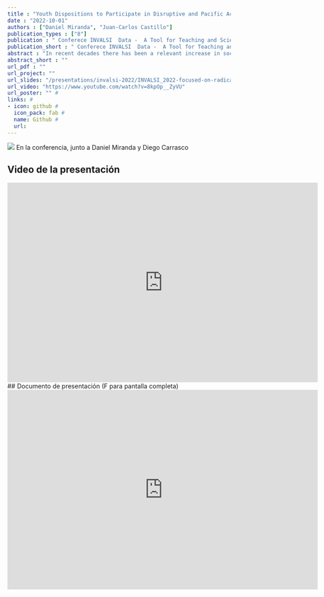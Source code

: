 ```yaml
---
title : "Youth Dispositions to Participate in Disruptive and Pacific Actions"
date : "2022-10-01"
authors : ["Daniel Miranda", "Juan-Carlos Castillo"]
publication_types : ["8"]
publication : " Conferece INVALSI  Data -  A Tool for Teaching and Scientific Research . Rome"
publication_short : " Conferece INVALSI  Data -  A Tool for Teaching and Scientific Research . Rome"
abstract : "In recent decades there has been a relevant increase in social mobilizations against governments (Brannen et al., 2020), questioning the legitimacy of democracy as a form of government (Della Porta, 2013; Dalton, 2015). Young people have played a significant role in these mobilizations, being the main actors in the various forms of political action observed, from traditional peaceful marches to more radical forms such as taking over buildings, blocking traffic or scratching walls with protest slogans. The literature shows that the various forms of participation show important gaps, being the most relevant socioeconomic conditions (Brady et al., 1995, 2015; Castillo et al., 2015) and gender (Martinez & Cumsille, 2010; Cicognani et al., 2012). However, the studies have focused on traditional forms of participation, leaving less coverage of the gaps in more radical forms of involvement. Some recent studies show that the socioeconomic conditions of origin (Hoskins & Janmaat, 2019; Sánchez & Miranda, in press) and gender (Schulz, 2019) play an important role in understanding the willingness to engage in these more radical forms of political action. In addition, there are significant differences across countries in this regard (Tapia et al., 2021). This study aims, first, to assess socioeconomic and gender gaps regarding adolescents' willingness to participate in disruptive forms of political actions. To this end is proposed to analyze the willingness of adolescents to participate in various forms of radical political participation, comparing the differences between countries and over time, using the three large-scale civic and citizenship education studies developed by the IEA: CIVED 1999, ICCS 2009 and ICCS 2016. Additionally, it is proposed to evaluate the role of inequality conditions (measured as Gini index) to explain the differences in the dispositions of these forms of political action among countries. A large number of countries participated in each of the aforementioned studies: 28 in CVIED 1999, 38 in ICCS 2009 and 24 in ICCS 2016, achieving a sample of more than 400,000 students considering all time point measures. It is expected to use the hole sample and countries. Regarding the variables to be analyzed, they correspond to three comparable items that evaluate the willingness of students to participate in protest activities such as scratching walls, blocking traffic or participating in the occupation of a building. For the analysis, the responses were coded to that those students who respond _I will or probably or I will do it for sure_ are coded as 1 and those who respond _I will not do it or probably will not do it for sure_ are coded as 0. Thus, it is possible to estimate the rate of willingness to participate in disruptive political actions. To evaluate those factors associated with disposition, some variables that are comparable between studies are used. First, the sex declared by the student is considered. Second, the educational level of the family is used. For simplicity, a dummy variable considers parents with a university education as 1 and parents with a lower educational level as 0. Additionally, the Gini index of each country was retrieved from the Standadized World Income Inequality Database (https://fsolt.org/swiid/), considering the year corresponding to the study: 1999, 2009 or 2016, respectively). Regarding the statistical modelling, a series of descriptive strategies were used to allow, in the first place, to estimate the rate of willingness to participate in each form of action in each country and year of the study. This estimattion consider the study's sampling complex design, taking into account the sample weights, stratification and primary sampling units (schools). Employing graphical tools, shows the variations among countries, types of participation and variations over 60 time. A series of multilevel logistic models estimates the effect of the predictor variables. With this technique, evaluates the gender and socioeconomic gaps, considering whether these gaps work as a fixed or random effect across countries. In addition, a set of cross-level interactions evaluates the effect of the context of inequality at the national level on the average levels and on the mentioned gaps. The preliminary results shows interesting insights about the willingness of young people to participate in disruptive or blatantly illegal activities. First, of the forms of political action evaluated, it is systematic that scratching walls have a higher disposition rate than blocking traffic. At the same time, young people are more willing to block traffic than to take over a building, which may be linked to the degree of disruptiveness or how easy it is to carry out said political action. This occurs in all the countries and the three years analyzed, with very few exceptions. It seems that different forms of political action have different meanings for students. Additionally, it is interesting that in some countries students tend to maintain their levels of disposition and in others increase relevantly, showing that differences are not only in levels but in trends as well. Second, girls consistently show a lower willingness to engage in disruptive political action than boys. This occurs in CIVED1999, ICCSS2009 and ICCS2016. Third, those students from families with university education show a lower willingness to participate in disruptive actions than young people from families with higher educational levels, showing a relevant difference from previous evidence about socioeconomic gaps in youth political participation. Fourth, regarding the relationship of this type of protest with the conditions of inequality, the result shows that students in countries with higher levels of inequality (measured with the Gini index) declare a greater willingness to protest disruptively. This result occurs in 2019 and 2016, but not in 1999. The results generated will be discussed in light of temporal and between-country variations. In addition, the gender and socioeconomic gaps observed, and their possible variations between countries will be discussed. Finally, the role of the conditions of inequality will be discussed to understand the changes in the relationship of the new generations with politics."
abstract_short : ""
url_pdf : ""  
url_project: "" 
url_slides: "/presentations/invalsi-2022/INVALSI_2022-focused-on-radical-.html" 
url_video: "https://www.youtube.com/watch?v=8kpOp__ZyVU" 
url_poster: "" # 
links: #
- icon: github #
  icon_pack: fab #
  name: Github #
  url: 
---
```

![](/images/invalsi.jpg)
En la conferencia, junto a Daniel Miranda y Diego Carrasco
## Video de la presentación
<iframe width="700" height="450" src="https://www.youtube.com/watch?v=8kpOp__ZyVU" title="YouTube video player" frameborder="0" allow="accelerometer; autoplay; clipboard-write; encrypted-media; gyroscope; picture-in-picture" allowfullscreen></iframe>
## Documento de presentación
(F para pantalla completa)
<iframe width="700"  height="450" src="https://formacionciudadana.github.io/presentations/coes-invalsi-2022/INVALSI_2022-focusedonradical.html#1" title="Xaringan presentation" frameborder="0" allow="accelerometer; autoplay; clipboard-write; encrypted-media; gyroscope; picture-in-picture" allowfullscreen></iframe>
